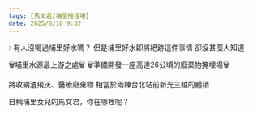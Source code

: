 ```yaml
---
tags: [馬文君/埔里掩埋場]
date: 2025/8/10 9:32
---
```


💧 有人沒喝過埔里好水嗎？
但是埔里好水即將絕跡這件事情
卻沒甚麼人知道

🗑️埔里水源最上游之處🗑️
🗑️準備開發一座高達26公頃的廢棄物掩埋場🗑️

將收納渣飛灰、醫療廢棄物
相當於兩棟台北站前新光三越的體積

自稱埔里女兒的馬文君，你在哪裡呢？
